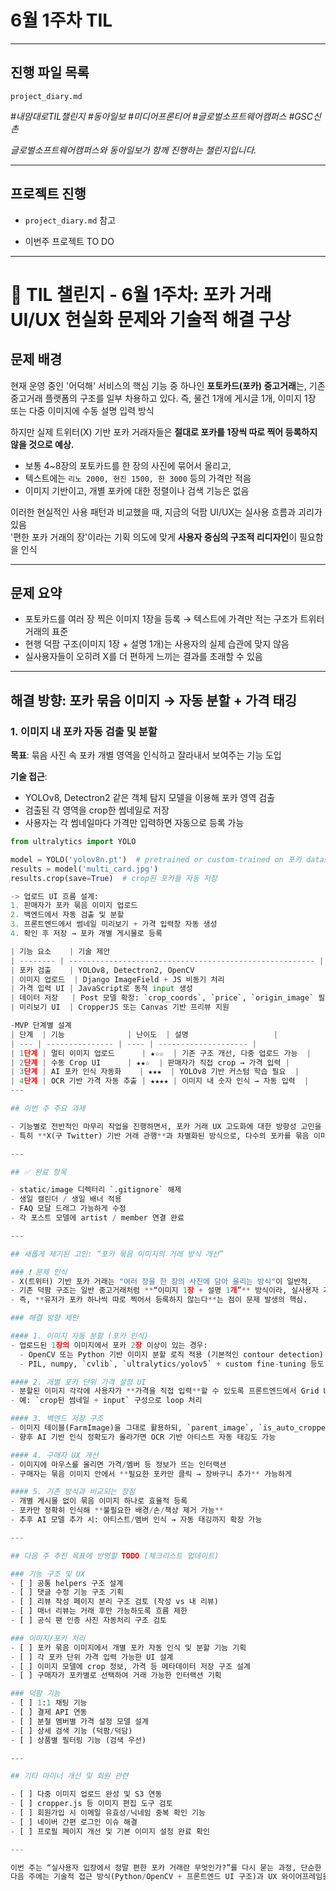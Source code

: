 # 6월 1주차 TIL

---

## 진행 파일 목록

`project_diary.md`

_#내맘대로TIL챌린지 #동아일보 #미디어프론티어 #글로벌소프트웨어캠퍼스 #GSC신촌_

_글로벌소프트웨어캠퍼스와 동아일보가 함께 진행하는 챌린지입니다._

---
## 프로젝트 진행
- `project_diary.md` 참고

- 이번주 프로젝트 TO DO
---
# 📌 TIL 챌린지 - 6월 1주차: 포카 거래 UI/UX 현실화 문제와 기술적 해결 구상

## 문제 배경

현재 운영 중인 '어덕해' 서비스의 핵심 기능 중 하나인 **포토카드(포카) 중고거래**는, 기존 중고거래 플랫폼의 구조를 일부 차용하고 있다. 즉, 물건 1개에 게시글 1개, 이미지 1장 또는 다중 이미지에 수동 설명 입력 방식

하지만 실제 트위터(X) 기반 포카 거래자들은 **절대로 포카를 1장씩 따로 찍어 등록하지 않을 것으로 예상.**

- 보통 4~8장의 포토카드를 한 장의 사진에 묶어서 올리고,
- 텍스트에는 `리노 2000, 현진 1500, 한 3000` 등의 가격만 적음
- 이미지 기반이고, 개별 포카에 대한 정렬이나 검색 기능은 없음

이러한 현실적인 사용 패턴과 비교했을 때, 지금의 덕팜 UI/UX는 실사용 흐름과 괴리가 있음  
'편한 포카 거래의 장'이라는 기획 의도에 맞게 **사용자 중심의 구조적 리디자인**이 필요함을 인식

---

## 문제 요약

- 포토카드를 여러 장 찍은 이미지 1장을 등록 → 텍스트에 가격만 적는 구조가 트위터 거래의 표준
- 현행 덕팜 구조(이미지 1장 + 설명 1개)는 사용자의 실제 습관에 맞지 않음
- 실사용자들이 오히려 X를 더 편하게 느끼는 결과를 초래할 수 있음

---

## 해결 방향: 포카 묶음 이미지 → 자동 분할 + 가격 태깅

### 1. 이미지 내 포카 자동 검출 및 분할

**목표**: 묶음 사진 속 포카 개별 영역을 인식하고 잘라내서 보여주는 기능 도입

**기술 접근**:
- YOLOv8, Detectron2 같은 객체 탐지 모델을 이용해 포카 영역 검출
- 검출된 각 영역을 crop한 썸네일로 저장
- 사용자는 각 썸네일마다 가격만 입력하면 자동으로 등록 가능

```python
from ultralytics import YOLO

model = YOLO('yolov8n.pt')  # pretrained or custom-trained on 포카 dataset
results = model('multi_card.jpg')
results.crop(save=True)  # crop된 포카들 자동 저장

-> 업로드 UI 흐름 설계: 
1. 판매자가 포카 묶음 이미지 업로드
2. 백엔드에서 자동 검출 및 분할
3. 프론트엔드에서 썸네일 미리보기 + 가격 입력창 자동 생성
4. 확인 후 저장 → 포카 개별 게시물로 등록

| 기능 요소    | 기술 제안                                                   |
| -------- | ------------------------------------------------------- |
| 포카 검출    | YOLOv8, Detectron2, OpenCV                              |
| 이미지 업로드  | Django ImageField + JS 비동기 처리                           |
| 가격 입력 UI | JavaScript로 동적 input 생성                                 |
| 데이터 저장   | Post 모델 확장: `crop_coords`, `price`, `origin_image` 필드 등 |
| 미리보기 UI  | CropperJS 또는 Canvas 기반 프리뷰 지원                           |

-MVP 단계별 설계
| 단계  | 기능              | 난이도  | 설명                   |
| --- | --------------- | ---- | -------------------- |
| 1단계 | 멀티 이미지 업로드      | ★☆☆  | 기존 구조 개선, 다중 업로드 가능  |
| 2단계 | 수동 Crop UI      | ★★☆  | 판매자가 직접 crop → 가격 입력 |
| 3단계 | AI 포카 인식 자동화    | ★★★  | YOLOv8 기반 커스텀 학습 필요  |
| 4단계 | OCR 기반 가격 자동 추출 | ★★★★ | 이미지 내 숫자 인식 → 자동 입력  |
---

## 이번 주 주요 과제

- 기능별로 전반적인 마무리 작업을 진행하면서, 포카 거래 UX 고도화에 대한 방향성 고민을 시작.
- 특히 **X(구 Twitter) 기반 거래 관행**과 차별화된 방식으로, 다수의 포카를 묶음 이미지로 등록하고 자동화된 UX 제공을 위한 기술/서비스 구조 검토가 중심.

---

## ✅ 완료 항목

- static/image 디렉터리 `.gitignore` 해제
- 생일 캘린더 / 생일 배너 적용
- FAQ 모달 드래그 가능하게 수정
- 각 포스트 모델에 artist / member 연결 완료

---

## 새롭게 제기된 고민: “포카 묶음 이미지의 거래 방식 개선”

### ❗ 문제 인식
- X(트위터) 기반 포카 거래는 "여러 장을 한 장의 사진에 담아 올리는 방식"이 일반적.
- 기존 덕팜 구조는 일반 중고거래처럼 **“이미지 1장 + 설명 1개”** 방식이라, 실사용자 거래 패턴과 맞지 않음.
- 즉, **유저가 포카 하나씩 따로 찍어서 등록하지 않는다**는 점이 문제 발생의 핵심.

### 해결 방향 제안

#### 1. 이미지 자동 분할 (포카 인식)
- 업로드된 1장의 이미지에서 포카 2장 이상이 있는 경우:
  - OpenCV 또는 Python 기반 이미지 분할 로직 적용 (기본적인 contour detection)
  - PIL, numpy, `cvlib`, `ultralytics/yolov5` + custom fine-tuning 등도 고려 가능

#### 2. 개별 포카 단위 가격 설정 UI
- 분할된 이미지 각각에 사용자가 **가격을 직접 입력**할 수 있도록 프론트엔드에서 Grid UI 제공
- 예: `crop된 썸네일 + input` 구성으로 loop 처리

#### 3. 백엔드 저장 구조
- 이미지 테이블(FarmImage)을 그대로 활용하되, `parent_image`, `is_auto_cropped`, `crop_coords`, `price` 필드 추가
- 향후 AI 기반 인식 정확도가 올라가면 OCR 기반 아티스트 자동 태깅도 가능

#### 4. 구매자 UX 개선
- 이미지에 마우스를 올리면 가격/멤버 등 정보가 뜨는 인터랙션
- 구매자는 묶음 이미지 안에서 **필요한 포카만 클릭 → 장바구니 추가** 가능하게

#### 5. 기존 방식과 비교되는 장점
- 개별 게시물 없이 묶음 이미지 하나로 효율적 등록
- 포카만 정확히 인식해 **불필요한 배경/손/책상 제거 가능**
- 추후 AI 모델 추가 시: 아티스트/멤버 인식 → 자동 태깅까지 확장 가능

---

## 다음 주 추진 목표에 반영할 TODO (체크리스트 업데이트)

### 기능 구조 및 UX
- [ ] 공통 helpers 구조 설계
- [ ] 댓글 수정 기능 구조 기획
- [ ] 리뷰 작성 페이지 분리 구조 검토 (작성 vs 내 리뷰)
- [ ] 매너 리뷰는 거래 후만 가능하도록 흐름 제한
- [ ] 공식 팬 인증 사진 자동처리 구조 검토

### 이미지/포카 처리
- [ ] 포카 묶음 이미지에서 개별 포카 자동 인식 및 분할 기능 기획
- [ ] 각 포카 단위 가격 입력 가능한 UI 설계
- [ ] 이미지 모델에 crop 정보, 가격 등 메타데이터 저장 구조 설계
- [ ] 구매자가 포카별로 선택하여 거래 가능한 인터랙션 기획

### 덕팜 기능
- [ ] 1:1 채팅 기능
- [ ] 결제 API 연동
- [ ] 분철 멤버별 가격 설정 모델 설계
- [ ] 상세 검색 기능 (덕팜/덕담)
- [ ] 상품별 필터링 기능 (검색 우선)

---

## 기타 마이너 개선 및 회원 관련

- [ ] 다중 이미지 업로드 완성 및 S3 연동
- [ ] cropper.js 등 이미지 편집 도구 검토
- [ ] 회원가입 시 이메일 유효성/닉네임 중복 확인 기능
- [ ] 네이버 간편 로그인 이슈 해결
- [ ] 프로필 페이지 개선 및 기본 이미지 설정 완료 확인

---

이번 주는 “실사용자 입장에서 정말 편한 포카 거래란 무엇인가?”를 다시 묻는 과정, 단순한 CRUD 이상의 사용자 경험 설계가 핵심 과제임을 재확인. 
다음 주에는 기술적 접근 방식(Python/OpenCV + 프론트엔드 UI 구조)과 UX 와이어프레임을 더 구체화할 계획